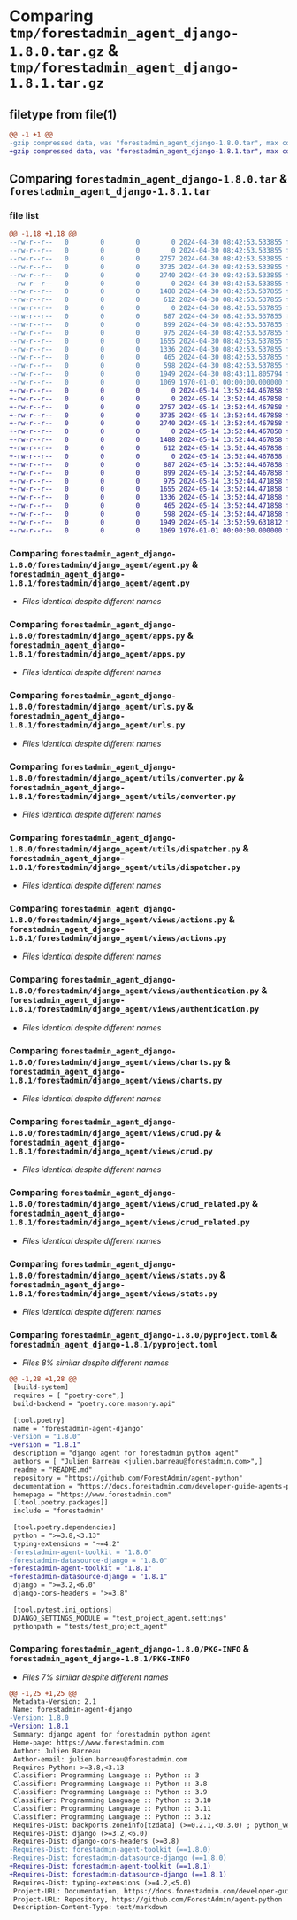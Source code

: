 # Comparing `tmp/forestadmin_agent_django-1.8.0.tar.gz` & `tmp/forestadmin_agent_django-1.8.1.tar.gz`

## filetype from file(1)

```diff
@@ -1 +1 @@
-gzip compressed data, was "forestadmin_agent_django-1.8.0.tar", max compression
+gzip compressed data, was "forestadmin_agent_django-1.8.1.tar", max compression
```

## Comparing `forestadmin_agent_django-1.8.0.tar` & `forestadmin_agent_django-1.8.1.tar`

### file list

```diff
@@ -1,18 +1,18 @@
--rw-r--r--   0        0        0        0 2024-04-30 08:42:53.533855 forestadmin_agent_django-1.8.0/README.md
--rw-r--r--   0        0        0        0 2024-04-30 08:42:53.533855 forestadmin_agent_django-1.8.0/forestadmin/django_agent/__init__.py
--rw-r--r--   0        0        0     2757 2024-04-30 08:42:53.533855 forestadmin_agent_django-1.8.0/forestadmin/django_agent/agent.py
--rw-r--r--   0        0        0     3735 2024-04-30 08:42:53.533855 forestadmin_agent_django-1.8.0/forestadmin/django_agent/apps.py
--rw-r--r--   0        0        0     2740 2024-04-30 08:42:53.533855 forestadmin_agent_django-1.8.0/forestadmin/django_agent/urls.py
--rw-r--r--   0        0        0        0 2024-04-30 08:42:53.533855 forestadmin_agent_django-1.8.0/forestadmin/django_agent/utils/__init__.py
--rw-r--r--   0        0        0     1488 2024-04-30 08:42:53.537855 forestadmin_agent_django-1.8.0/forestadmin/django_agent/utils/converter.py
--rw-r--r--   0        0        0      612 2024-04-30 08:42:53.537855 forestadmin_agent_django-1.8.0/forestadmin/django_agent/utils/dispatcher.py
--rw-r--r--   0        0        0        0 2024-04-30 08:42:53.537855 forestadmin_agent_django-1.8.0/forestadmin/django_agent/views/__init__.py
--rw-r--r--   0        0        0      887 2024-04-30 08:42:53.537855 forestadmin_agent_django-1.8.0/forestadmin/django_agent/views/actions.py
--rw-r--r--   0        0        0      899 2024-04-30 08:42:53.537855 forestadmin_agent_django-1.8.0/forestadmin/django_agent/views/authentication.py
--rw-r--r--   0        0        0      975 2024-04-30 08:42:53.537855 forestadmin_agent_django-1.8.0/forestadmin/django_agent/views/charts.py
--rw-r--r--   0        0        0     1655 2024-04-30 08:42:53.537855 forestadmin_agent_django-1.8.0/forestadmin/django_agent/views/crud.py
--rw-r--r--   0        0        0     1336 2024-04-30 08:42:53.537855 forestadmin_agent_django-1.8.0/forestadmin/django_agent/views/crud_related.py
--rw-r--r--   0        0        0      465 2024-04-30 08:42:53.537855 forestadmin_agent_django-1.8.0/forestadmin/django_agent/views/index.py
--rw-r--r--   0        0        0      598 2024-04-30 08:42:53.537855 forestadmin_agent_django-1.8.0/forestadmin/django_agent/views/stats.py
--rw-r--r--   0        0        0     1949 2024-04-30 08:43:11.805794 forestadmin_agent_django-1.8.0/pyproject.toml
--rw-r--r--   0        0        0     1069 1970-01-01 00:00:00.000000 forestadmin_agent_django-1.8.0/PKG-INFO
+-rw-r--r--   0        0        0        0 2024-05-14 13:52:44.467858 forestadmin_agent_django-1.8.1/README.md
+-rw-r--r--   0        0        0        0 2024-05-14 13:52:44.467858 forestadmin_agent_django-1.8.1/forestadmin/django_agent/__init__.py
+-rw-r--r--   0        0        0     2757 2024-05-14 13:52:44.467858 forestadmin_agent_django-1.8.1/forestadmin/django_agent/agent.py
+-rw-r--r--   0        0        0     3735 2024-05-14 13:52:44.467858 forestadmin_agent_django-1.8.1/forestadmin/django_agent/apps.py
+-rw-r--r--   0        0        0     2740 2024-05-14 13:52:44.467858 forestadmin_agent_django-1.8.1/forestadmin/django_agent/urls.py
+-rw-r--r--   0        0        0        0 2024-05-14 13:52:44.467858 forestadmin_agent_django-1.8.1/forestadmin/django_agent/utils/__init__.py
+-rw-r--r--   0        0        0     1488 2024-05-14 13:52:44.467858 forestadmin_agent_django-1.8.1/forestadmin/django_agent/utils/converter.py
+-rw-r--r--   0        0        0      612 2024-05-14 13:52:44.467858 forestadmin_agent_django-1.8.1/forestadmin/django_agent/utils/dispatcher.py
+-rw-r--r--   0        0        0        0 2024-05-14 13:52:44.467858 forestadmin_agent_django-1.8.1/forestadmin/django_agent/views/__init__.py
+-rw-r--r--   0        0        0      887 2024-05-14 13:52:44.467858 forestadmin_agent_django-1.8.1/forestadmin/django_agent/views/actions.py
+-rw-r--r--   0        0        0      899 2024-05-14 13:52:44.467858 forestadmin_agent_django-1.8.1/forestadmin/django_agent/views/authentication.py
+-rw-r--r--   0        0        0      975 2024-05-14 13:52:44.471858 forestadmin_agent_django-1.8.1/forestadmin/django_agent/views/charts.py
+-rw-r--r--   0        0        0     1655 2024-05-14 13:52:44.471858 forestadmin_agent_django-1.8.1/forestadmin/django_agent/views/crud.py
+-rw-r--r--   0        0        0     1336 2024-05-14 13:52:44.471858 forestadmin_agent_django-1.8.1/forestadmin/django_agent/views/crud_related.py
+-rw-r--r--   0        0        0      465 2024-05-14 13:52:44.471858 forestadmin_agent_django-1.8.1/forestadmin/django_agent/views/index.py
+-rw-r--r--   0        0        0      598 2024-05-14 13:52:44.471858 forestadmin_agent_django-1.8.1/forestadmin/django_agent/views/stats.py
+-rw-r--r--   0        0        0     1949 2024-05-14 13:52:59.631812 forestadmin_agent_django-1.8.1/pyproject.toml
+-rw-r--r--   0        0        0     1069 1970-01-01 00:00:00.000000 forestadmin_agent_django-1.8.1/PKG-INFO
```

### Comparing `forestadmin_agent_django-1.8.0/forestadmin/django_agent/agent.py` & `forestadmin_agent_django-1.8.1/forestadmin/django_agent/agent.py`

 * *Files identical despite different names*

### Comparing `forestadmin_agent_django-1.8.0/forestadmin/django_agent/apps.py` & `forestadmin_agent_django-1.8.1/forestadmin/django_agent/apps.py`

 * *Files identical despite different names*

### Comparing `forestadmin_agent_django-1.8.0/forestadmin/django_agent/urls.py` & `forestadmin_agent_django-1.8.1/forestadmin/django_agent/urls.py`

 * *Files identical despite different names*

### Comparing `forestadmin_agent_django-1.8.0/forestadmin/django_agent/utils/converter.py` & `forestadmin_agent_django-1.8.1/forestadmin/django_agent/utils/converter.py`

 * *Files identical despite different names*

### Comparing `forestadmin_agent_django-1.8.0/forestadmin/django_agent/utils/dispatcher.py` & `forestadmin_agent_django-1.8.1/forestadmin/django_agent/utils/dispatcher.py`

 * *Files identical despite different names*

### Comparing `forestadmin_agent_django-1.8.0/forestadmin/django_agent/views/actions.py` & `forestadmin_agent_django-1.8.1/forestadmin/django_agent/views/actions.py`

 * *Files identical despite different names*

### Comparing `forestadmin_agent_django-1.8.0/forestadmin/django_agent/views/authentication.py` & `forestadmin_agent_django-1.8.1/forestadmin/django_agent/views/authentication.py`

 * *Files identical despite different names*

### Comparing `forestadmin_agent_django-1.8.0/forestadmin/django_agent/views/charts.py` & `forestadmin_agent_django-1.8.1/forestadmin/django_agent/views/charts.py`

 * *Files identical despite different names*

### Comparing `forestadmin_agent_django-1.8.0/forestadmin/django_agent/views/crud.py` & `forestadmin_agent_django-1.8.1/forestadmin/django_agent/views/crud.py`

 * *Files identical despite different names*

### Comparing `forestadmin_agent_django-1.8.0/forestadmin/django_agent/views/crud_related.py` & `forestadmin_agent_django-1.8.1/forestadmin/django_agent/views/crud_related.py`

 * *Files identical despite different names*

### Comparing `forestadmin_agent_django-1.8.0/forestadmin/django_agent/views/stats.py` & `forestadmin_agent_django-1.8.1/forestadmin/django_agent/views/stats.py`

 * *Files identical despite different names*

### Comparing `forestadmin_agent_django-1.8.0/pyproject.toml` & `forestadmin_agent_django-1.8.1/pyproject.toml`

 * *Files 8% similar despite different names*

```diff
@@ -1,28 +1,28 @@
 [build-system]
 requires = [ "poetry-core",]
 build-backend = "poetry.core.masonry.api"
 
 [tool.poetry]
 name = "forestadmin-agent-django"
-version = "1.8.0"
+version = "1.8.1"
 description = "django agent for forestadmin python agent"
 authors = [ "Julien Barreau <julien.barreau@forestadmin.com>",]
 readme = "README.md"
 repository = "https://github.com/ForestAdmin/agent-python"
 documentation = "https://docs.forestadmin.com/developer-guide-agents-python/"
 homepage = "https://www.forestadmin.com"
 [[tool.poetry.packages]]
 include = "forestadmin"
 
 [tool.poetry.dependencies]
 python = ">=3.8,<3.13"
 typing-extensions = "~=4.2"
-forestadmin-agent-toolkit = "1.8.0"
-forestadmin-datasource-django = "1.8.0"
+forestadmin-agent-toolkit = "1.8.1"
+forestadmin-datasource-django = "1.8.1"
 django = ">=3.2,<6.0"
 django-cors-headers = ">=3.8"
 
 [tool.pytest.ini_options]
 DJANGO_SETTINGS_MODULE = "test_project_agent.settings"
 pythonpath = "tests/test_project_agent"
```

### Comparing `forestadmin_agent_django-1.8.0/PKG-INFO` & `forestadmin_agent_django-1.8.1/PKG-INFO`

 * *Files 7% similar despite different names*

```diff
@@ -1,25 +1,25 @@
 Metadata-Version: 2.1
 Name: forestadmin-agent-django
-Version: 1.8.0
+Version: 1.8.1
 Summary: django agent for forestadmin python agent
 Home-page: https://www.forestadmin.com
 Author: Julien Barreau
 Author-email: julien.barreau@forestadmin.com
 Requires-Python: >=3.8,<3.13
 Classifier: Programming Language :: Python :: 3
 Classifier: Programming Language :: Python :: 3.8
 Classifier: Programming Language :: Python :: 3.9
 Classifier: Programming Language :: Python :: 3.10
 Classifier: Programming Language :: Python :: 3.11
 Classifier: Programming Language :: Python :: 3.12
 Requires-Dist: backports.zoneinfo[tzdata] (>=0.2.1,<0.3.0) ; python_version < "3.9"
 Requires-Dist: django (>=3.2,<6.0)
 Requires-Dist: django-cors-headers (>=3.8)
-Requires-Dist: forestadmin-agent-toolkit (==1.8.0)
-Requires-Dist: forestadmin-datasource-django (==1.8.0)
+Requires-Dist: forestadmin-agent-toolkit (==1.8.1)
+Requires-Dist: forestadmin-datasource-django (==1.8.1)
 Requires-Dist: typing-extensions (>=4.2,<5.0)
 Project-URL: Documentation, https://docs.forestadmin.com/developer-guide-agents-python/
 Project-URL: Repository, https://github.com/ForestAdmin/agent-python
 Description-Content-Type: text/markdown
```

